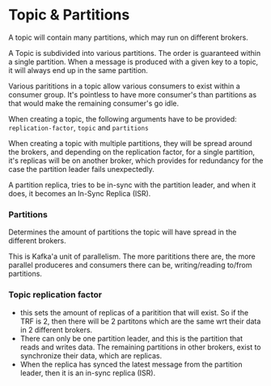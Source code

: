 # Topic & Partitions

A topic will contain many partitions, which may run on different brokers. 

A Topic is subdivided into various partitions. The order is guaranteed within a single partition. When a message is produced with a given key to a topic, it will always end up in the same partition. 

Various parititions in a topic allow various consumers to exist within a consumer group. It's pointless to have more consumer's than partitions as that would make the remaining consumer's go idle. 

When creating a topic, the following arguments have to be provided: `replication-factor`, `topic` and `partitions`

When creating a topic with multiple partitions, they will be spread around the brokers, and depending on the replication factor, for a single partition, it's replicas will be on another broker, which provides for redundancy for the case the partition leader fails unexpectedly. 

A partition replica, tries to be in-sync with the partition leader, and when it does, it becomes an In-Sync Replica (ISR).

### Partitions
Determines the amount of partitions the topic will have spread in the different brokers. 

This is Kafka'a unit of parallelism. The more parititions there are, the more parallel produceres and consumers there can be, writing/reading to/from partitions.

### Topic replication factor
- this sets the amount of replicas of a paritition that will exist. So if the TRF is 2, then there will be 2 partitons which are the same wrt their data in 2 different brokers. 
- There can only be one partition leader, and this is the partition that reads and writes data. The remaining partitions in other brokers, exist to synchronize their data, which are replicas. 
- When the replica has synced the latest message from the partition leader, then it is an in-sync replica (ISR).

